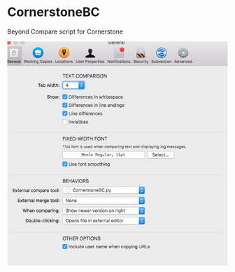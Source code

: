 # CornerstoneBC
Beyond Compare script for Cornerstone

![set in Cornerstone  settings](https://github.com/mqeizi/CornerstoneBC/blob/master/CornerstoneBC.png)
